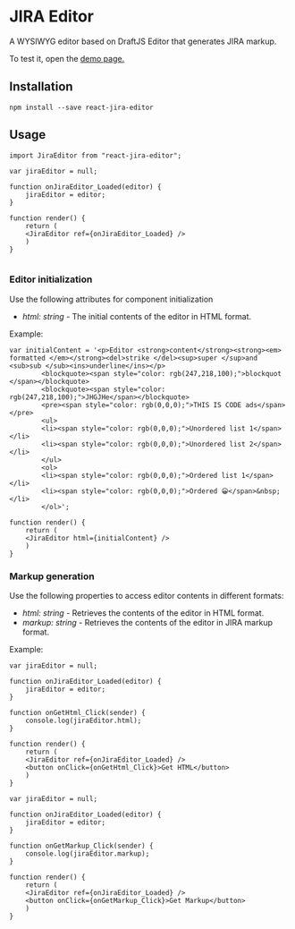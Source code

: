 # JIRA Editor

A WYSIWYG editor based on DraftJS Editor that generates JIRA markup.

To test it, open the [demo page.](https://hespi.github.io/jira-editor/)

## Installation

```
npm install --save react-jira-editor
```

## Usage


```
import JiraEditor from "react-jira-editor";

var jiraEditor = null;

function onJiraEditor_Loaded(editor) {
    jiraEditor = editor;
}

function render() {
    return (
    <JiraEditor ref={onJiraEditor_Loaded} />
    )
}


```

### Editor initialization
Use the following attributes for component initialization

* _html: string_ - The initial contents of the editor in HTML format.

Example:

```
var initialContent = '<p>Editor <strong>content</strong><strong><em> formatted </em></strong><del>strike </del><sup>super </sup>and <sub>sub </sub><ins>underline</ins></p>
        <blockquote><span style="color: rgb(247,218,100);">blockquot </span></blockquote>
        <blockquote><span style="color: rgb(247,218,100);">JHGJHe</span></blockquote>
        <pre><span style="color: rgb(0,0,0);">THIS IS CODE ads</span></pre>
        <ul>
        <li><span style="color: rgb(0,0,0);">Unordered list 1</span></li>
        <li><span style="color: rgb(0,0,0);">Unordered list 2</span></li>
        </ul>
        <ol>
        <li><span style="color: rgb(0,0,0);">Ordered list 1</span></li>
        <li><span style="color: rgb(0,0,0);">Ordered 😀</span>&nbsp;</li>
        </ol>';

function render() {
    return (
    <JiraEditor html={initialContent} />
    )
}

```

### Markup generation
Use the following properties to access editor contents in different formats:

* _html: string_ - Retrieves the contents of the editor in HTML format.
* _markup: string_ - Retrieves the contents of the editor in JIRA markup format.

Example:

```
var jiraEditor = null;

function onJiraEditor_Loaded(editor) {
    jiraEditor = editor;
}

function onGetHtml_Click(sender) {
    console.log(jiraEditor.html);
}

function render() {
    return (
    <JiraEditor ref={onJiraEditor_Loaded} />
    <button onClick={onGetHtml_Click}>Get HTML</button>
    )
}
```
```
var jiraEditor = null;

function onJiraEditor_Loaded(editor) {
    jiraEditor = editor;
}

function onGetMarkup_Click(sender) {
    console.log(jiraEditor.markup);
}

function render() {
    return (
    <JiraEditor ref={onJiraEditor_Loaded} />
    <button onClick={onGetMarkup_Click}>Get Markup</button>
    )
}

```